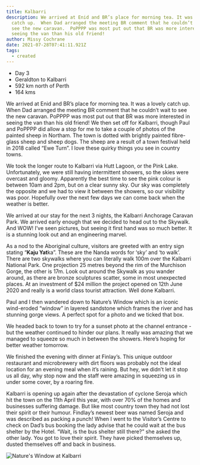 ```yaml
---
title: Kalbarri
description: We arrived at Enid and BR’s place for morning tea. It was a lovely
  catch up.  When Dad arranged the meeting BR comment that he couldn’t wait to
  see the new caravan.  PoPPPP was most put out that BR was more interested in
  seeing the van than his old friend!
author: Missy Cochrane
date: 2021-07-28T07:41:11.921Z
tags:
  - created
---
```

* Day 3
* Geraldton to Kalbarri
* 592 km north of Perth
* 164 kms

We arrived at Enid and BR’s place for morning tea. It was a lovely catch up.  When Dad arranged the meeting BR comment that he couldn’t wait to see the new caravan.  PoPPPP was most put out that BR was more interested in seeing the van than his old friend!
We then set off for Kalbarri, though Paul and PoPPPP did allow a stop for me to take a couple of photos of the painted sheep in Northam. The town is dotted with brightly painted fibre-glass sheep and sheep dogs. The sheep are a result of a town festival held in 2018 called “Ewe Turn”. I love these quirky things you see in country towns.

We took the longer route to Kalbarri via Hutt Lagoon, or the Pink Lake.  Unfortunately, we were still having intermittent showers, so the skies were overcast and gloomy.  Apparently the best time to see the pink colour is between 10am and 2pm, but on a clear sunny sky.  Our sky was completely the opposite and we had to view it between the showers, so our visibility was poor. Hopefully over the next few days we can come back when the weather is better.

We arrived at our stay for the next 3 nights, the Kalbarri Anchorage Caravan Park. We arrived early enough that we decided to head out to the Skywalk. And WOW! I’ve seen pictures, but seeing it first hand was so much better.  It is a stunning look out and an engineering marvel.

As a nod to the Aboriginal culture, visitors are greeted with an entry sign stating “**Kaju Yat**ka”. These are the Nanda words for ‘sky’ and ‘to walk’. There are two skywalks where you can literally walk 100m over the Kalbarri National Park. One projection 25 metres beyond the rim of the Murchison Gorge, the other is 17m. Look out around the Skywalk as you wander around, as there are bronze sculptures scatter, some in most unexpected places. At an investment of $24 million the project opened on 12th June 2020 and really is a world class tourist attraction. Well done Kalbarri.

Paul and I then wandered down to Nature’s Window which is an iconic wind-eroded “window” in layered sandstone which frames the river and has stunning gorge views. A perfect spot for a photo and we ticked that box.

We headed back to town to try for a sunset photo at the channel entrance - but the weather continued to hinder our plans.  It really was amazing that we managed to squeeze so much in between the showers.  Here’s hoping for better weather tomorrow.

We finished the evening with dinner at Finlay’s. This unique outdoor restaurant and microbrewery with dirt floors was probably not the ideal location for an evening meal when it’s raining.  But hey, we didn’t let it stop us all day, why stop now and the staff were amazing in squeezing us in under some cover, by a roaring fire.

Kalbarri is opening up again after the devastation of cyclone Seroja which hit the town on the 11th April this year, with over 70% of the homes and businesses suffering damage. But like most country town they had not lost their spirit or their humour. Findlay’s newest beer was named Seroja and was described as packing a punch!  When I went to the Visitor’s Centre to check on Dad’s bus booking the lady advise that he could wait at the bus shelter by the Hotel.  “Wait, is the bus shelter still there?” she asked the other lady. You got to love their spirit. They have picked themselves up, dusted themselves off and back in business.

![Nature's Window at Kalbarri](/static/img/pxl_20210728_085316811.jpg "Nature's Window at Kalbarri")